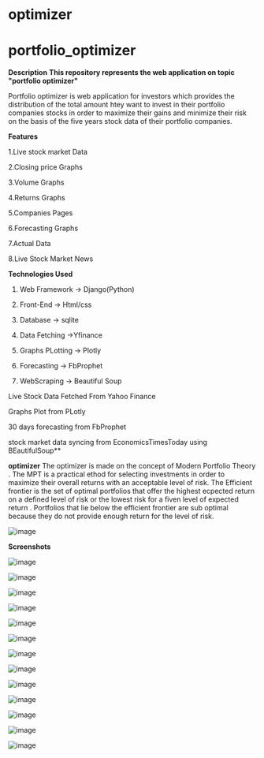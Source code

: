 # optimizer

# portfolio_optimizer
**Description**
**This repository represents the web application on topic "portfolio optimizer"**

Portfolio optimizer is web application for investors which provides the distribution of the total amount htey want to invest in their portfolio companies stocks
in order to maximize their gains and minimize their risk on the basis of the five years stock data of their portfolio companies.

**Features**

1.Live stock market Data

2.Closing price Graphs

3.Volume Graphs

4.Returns Graphs

5.Companies Pages

6.Forecasting Graphs

7.Actual Data

8.Live Stock Market News

**Technologies Used**

1. Web Framework -> Django(Python)

2. Front-End -> Html/css

3. Database ->  sqlite

4. Data Fetching ->Yfinance

5. Graphs PLotting -> Plotly

6. Forecasting -> FbProphet

7. WebScraping -> Beautiful Soup


Live Stock Data Fetched From Yahoo Finance

Graphs Plot from PLotly

30 days forecasting from FbProphet

stock market data syncing from EconomicsTimesToday using BEautifulSoup**

**optimizer**
The optimizer is made on the concept of Modern Portfolio Theory . The MPT is a practical  ethod for selecting investments in order to maximize their overall returns with an acceptable level of risk.
The Efficient  frontier is the set of optimal portfolios that offer the highest ecpected return on a defined level of risk or the lowest risk for a fiven level of expected return . Portfolios that lie below the efficient frontier are sub optimal because they do not provide enough return for the level of risk.


![image](https://user-images.githubusercontent.com/62472111/146503426-243c1c75-b8d4-4a00-93f9-99405a6c1dac.png)


 **Screenshots**


![image](https://user-images.githubusercontent.com/62472111/142661197-fc1a5af1-c081-4fcb-8951-4ee723922d91.png)

![image](https://user-images.githubusercontent.com/62472111/142661946-c027b4b8-aa17-41ab-9a79-adf0565ce529.png)

![image](https://user-images.githubusercontent.com/62472111/142661999-94de709e-5161-4acb-b6db-81d01fb1c448.png)

![image](https://user-images.githubusercontent.com/62472111/142662351-294d71d3-8647-4763-80bd-236c2e93c1ca.png)

![image](https://user-images.githubusercontent.com/62472111/142662025-f52cdea8-b3ef-4bf2-b336-40bc020bf398.png)

![image](https://user-images.githubusercontent.com/62472111/142661919-9dfd3fdc-5b8c-446a-91f5-8ba7db2f3eb9.png)

![image](https://user-images.githubusercontent.com/62472111/142662443-a999418a-7aa5-4838-bf12-f612701a7444.png)

![image](https://user-images.githubusercontent.com/62472111/142662587-a2a18147-b5c2-4b04-96e2-292205f7f947.png)

![image](https://user-images.githubusercontent.com/62472111/142662613-e1bb9f27-87d5-4d23-99a7-f5389614616d.png)

![image](https://user-images.githubusercontent.com/62472111/142662639-0fc82a9b-fc68-4565-a2ee-94d427399c5d.png)

![image](https://user-images.githubusercontent.com/62472111/142662489-3e34e1f2-d4ff-4709-be06-f7d3196794a2.png)

![image](https://user-images.githubusercontent.com/62472111/142662683-58f9b245-9f91-4855-968f-8353ada33386.png)

![image](https://user-images.githubusercontent.com/62472111/142663722-6bfff3f6-f10c-4c35-9d76-d2c89147a5e4.png)








